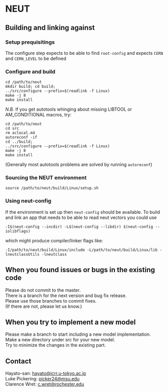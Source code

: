 # NEUT

## Building and linking against

### Setup prequisitings
The configure step expects to be able to find `root-config` and expects `CERN` and `CERN_LEVEL` to be defined

### Configure and build
```
cd /path/to/neut
mkdir build; cd build;
../src/configure --prefix=$(readlink -f Linux)
make -j 8
make install
```

*N.B.* If you get autotools whinging about missing LIBTOOL or AM_CONDITIONAL macros, try:

```
cd /path/to/neut
cd src
rm aclocal.m4
autoreconf -if
cd ../build;
../src/configure --prefix=$(readlink -f Linux)
make -j 8
make install
```

(Generally most autotools problems are solved by running  `autoreconf`)

### Sourcing the NEUT environment
```
source /path/to/neut/build/Linux/setup.sh
```

### Using neut-config
If the environment is set up then `neut-config` should be available. To build and link an app that needs to be able to read neut vectors you could use
```
-I$(neut-config --incdir) -L$(neut-config --libdir) $(neut-config --iolibflags)
```
which might produce compiler/linker flags like:
```
-I/path/to/neut/build/Linux/include -L/path/to/neut/build/Linux/lib -lneutclassUtils -lneutclass
```

## When you found issues or bugs in the existing code
Please do not commit to the master.<br>
There is a branch for the next version and bug fix release.<br>
Please use those branches to commit fixes.<br>
(If there are not, please let us know.)<br>

## When you try to implement a new model
Please make a branch to start including a new model implementation.<br>
Make a new directory under src for your new model.<br>
Try to minimize the changes in the existing part.<br>

## Contact
Hayato-san: hayato@icrr.u-tokyo.ac.jp<br>
Luke Pickering: picker24@msu.edu<br>
Clarence Wret: c.wret@rochester.edu<br>
